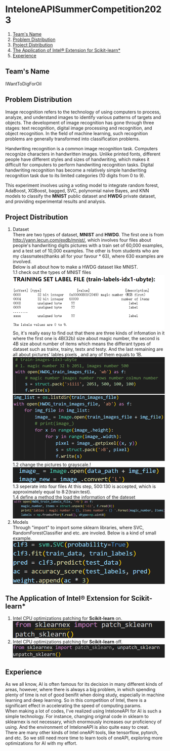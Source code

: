 # InteloneAPISummerCompetition2023
1. [Team's Name](#teams-name)
2. [Problem Distribution](#problem-distribution)
3. [Project Distribution](#project-distribution)
4. [The Application of Intel® Extension for Scikit-learn*](#sklearn)
5. [Experience ](#experience)
## Team's Name 
IWantToDigForOil  
## Problem Distribution  
Image recognition refers to the technology of using computers to process, analyze, and understand images to identify various patterns of targets and objects. The development of image recognition has gone through three stages: text recognition, digital image processing and recognition, and object recognition. In the field of machine learning, such recognition problems are generally transformed into classification problems.

Handwriting recognition is a common image recognition task. Computers recognize characters in handwritten images. Unlike printed fonts, different people have different styles and sizes of handwriting, which makes it difficult for computers to perform handwriting recognition tasks. Digital handwriting recognition has become a relatively simple handwriting recognition task due to its limited categories (10 digits from 0 to 9).

This experiment involves using a voting model to integrate random forest, AdaBoost, XGBoost, bagged, SVC, polynomial naive Bayes, and KNN models to classify the **MNIST** public dataset and **HWDG** private dataset, and providing experimental results and analysis.  
## Project Distribution 
1. Dataset  
There are two types of dataset, **MNIST** and **HWDG**. The first one is from http://yann.lecun.com/exdb/mnist/, which involves four files about people's handwriting digits pictures with a train set of 60,000 examples, and a test set of 10,000 examples. The other is from students who are my classmates(thanks all for your favour * 63), where 630 examples are involved.  
Below is all about how to make a HWDG dataset like MNIST.  
    1.1 check out the types of MNIST files![Alt text](image.png)  
    So, it's really easy to find out that there are three kinds of infomation in it where the first one is 4B(32b) size about magic number, the second is 4B size about number of items which means the differant types of dataset such as trainx, trainy, testx and testy. And the last remaining are all about pictures' lables pixels , and any of them equals to 1B.![Alt text](image-1.png)![Alt text](image-2.png)  
    1.2 change the pictures to grayscale.!![Alt text](image-4.png)  
    1.3 seperate into four files
    At this step, 500:130 is accepted, which is approximately equal to 8:2(train:test).  
    1.4 define a method the load the information of the dateset ![Alt text](image-5.png)
2. Models  
Through "import" to import some sklearn libraries, where SVC, RandomForestClassifier and etc. are involed. Below is a kind of small example. ![Alt text](image-6.png)
<span id="sklearn"></span>
## The Application of Intel® Extension for Scikit-learn*
1. Intel CPU optimizations patching for **Scikit-learn** on.
![Alt text](image-7.png)  
2. Intel CPU optimizations patching for **Scikit-learn** off.![Alt text](image-8.png)
## Experience  
As we all know, AI is often famous for its decision in many different kinds of areas, however, where there is always a big problem, in which spending plenty of time is not of good benifit when doing study, especially in machine learning and deep learning. So in this competition of Intel, there is a significant effect in accelerating the speed of computing params.   
When making a lot of codes, I've realized using InteloneAPI for AI is such a simple technology. For instance, changing original code in sklearn to sklearnex is not necessary, which enormously increases our proficiency of using. And the environment of InteloneAPI is also quite easy to creat.  
There are many other kinds of Intel oneAPI tools, like tensorflow, pytorch, and etc. So we still need more time to learn tools of oneAPI, exploring more optimizations for AI with my effort.